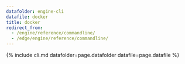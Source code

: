 ```yaml
---
datafolder: engine-cli
datafile: docker
title: docker
redirect_from:
  - /engine/reference/commandline/
  - /edge/engine/reference/commandline/
---
```

<!--
This page is automatically generated from Docker's source code. If you want to
suggest a change to the text that appears here, open a ticket or pull request
in the source repository on GitHub:

https://github.com/docker/cli
-->

{% include cli.md datafolder=page.datafolder datafile=page.datafile %}
